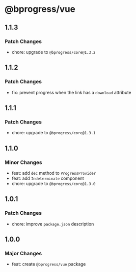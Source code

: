 # @bprogress/vue

## 1.1.3

### Patch Changes

- chore: upgrade to `@bprogress/core@1.3.2`

## 1.1.2

### Patch Changes

- fix: prevent progress when the link has a `download` attribute

## 1.1.1

### Patch Changes

- chore: upgrade to `@bprogress/core@1.3.1`

## 1.1.0

### Minor Changes

- feat: add `dec` method to `ProgressProvider`
- feat: add `Indeterminate` component
- chore: upgrade to `@bprogress/core@1.3.0`

## 1.0.1

### Patch Changes

- chore: improve `package.json` description

## 1.0.0

### Major Changes

- feat: create `@bprogress/vue` package
